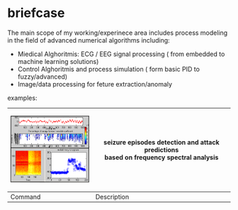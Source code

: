 # briefcase
The main scope of my working/experinece area includes process modeling in the field of advanced numerical algorithms including:
* Miedical Alghoritmis: ECG / EEG signal processing  ( from embedded to machine learning solutions) 
* Control Alghoritmis and process simulation ( form basic PID to fuzzy/advanced)
* Image/data processing for feture extraction/anomaly  


examples:

| <p align="center"> <img src="https://github.com/2dof/briefcase/blob/main/drawnings/edf1.png" width="200" height="150" /> | seizure episodes detection and attack predictions <br /> based on frequency spectral analysis |
| --- | --- |
| Command | Description |

 
